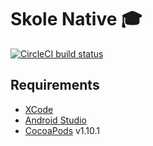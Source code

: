 # Skole Native 🎓

[![CircleCI build status](https://circleci.com/gh/skoleapp/skole-native.svg?style=shield&circle-token=b273aae562b2e86f3a03ff1d45a3c840fec13f02)](https://circleci.com/gh/skoleapp/skole-native)

## Requirements

- [XCode](https://developer.apple.com/xcode/)
- [Android Studio](https://developer.android.com/studio)
- [CocoaPods](https://cocoapods.org) v1.10.1
